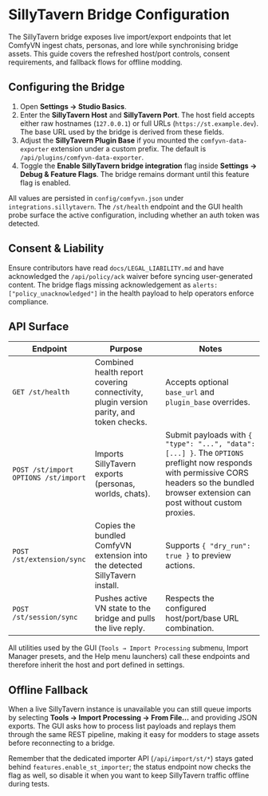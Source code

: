 # SillyTavern Bridge Configuration

The SillyTavern bridge exposes live import/export endpoints that let ComfyVN
ingest chats, personas, and lore while synchronising bridge assets. This guide
covers the refreshed host/port controls, consent requirements, and fallback
flows for offline modding.

## Configuring the Bridge

1. Open **Settings → Studio Basics**.
2. Enter the **SillyTavern Host** and **SillyTavern Port**. The host field
   accepts either raw hostnames (`127.0.0.1`) or full URLs
   (`https://st.example.dev`).  
   The base URL used by the bridge is derived from these fields.
3. Adjust the **SillyTavern Plugin Base** if you mounted the
   `comfyvn-data-exporter` extension under a custom prefix. The default is
   `/api/plugins/comfyvn-data-exporter`.
4. Toggle the **Enable SillyTavern bridge integration** flag inside
   **Settings → Debug & Feature Flags**. The bridge remains dormant until this
   feature flag is enabled.

All values are persisted in `config/comfyvn.json` under
`integrations.sillytavern`. The `/st/health` endpoint and the GUI health probe
surface the active configuration, including whether an auth token was detected.

## Consent & Liability

Ensure contributors have read `docs/LEGAL_LIABILITY.md` and have acknowledged
the `/api/policy/ack` waiver before syncing user-generated content. The bridge
flags missing acknowledgement as `alerts: ["policy_unacknowledged"]` in the
health payload to help operators enforce compliance.

## API Surface

| Endpoint | Purpose | Notes |
| -------- | ------- | ----- |
| `GET /st/health` | Combined health report covering connectivity, plugin version parity, and token checks. | Accepts optional `base_url` and `plugin_base` overrides. |
| `POST /st/import`<br>`OPTIONS /st/import` | Imports SillyTavern exports (personas, worlds, chats). | Submit payloads with `{ "type": "...", "data": [...] }`. The `OPTIONS` preflight now responds with permissive CORS headers so the bundled browser extension can post without custom proxies. |
| `POST /st/extension/sync` | Copies the bundled ComfyVN extension into the detected SillyTavern install. | Supports `{ "dry_run": true }` to preview actions. |
| `POST /st/session/sync` | Pushes active VN state to the bridge and pulls the live reply. | Respects the configured host/port/base URL combination. |

All utilities used by the GUI (`Tools → Import Processing` submenu, Import Manager presets,
and the Help menu launchers) call these endpoints and therefore inherit the host
and port defined in settings.

## Offline Fallback

When a live SillyTavern instance is unavailable you can still queue imports by
selecting **Tools → Import Processing → From File…** and providing JSON exports. The GUI
asks how to process list payloads and replays them through the same REST
pipeline, making it easy for modders to stage assets before reconnecting to a
bridge.

Remember that the dedicated importer API (`/api/import/st/*`) stays gated behind
`features.enable_st_importer`; the status endpoint now checks the flag as well,
so disable it when you want to keep SillyTavern traffic offline during tests.
